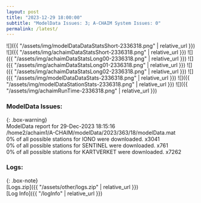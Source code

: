 ```yaml
---
layout: post
title: "2023-12-29 18:00:00"
subtitle: "ModelData Issues: 3; A-CHAIM System Issues: 0"
permalink: /latest/
---
```


![]({{ "/assets/img/modelDataDataStatsShort-2336318.png" | relative_url }})
![]({{ "/assets/img/achaimDataStatsShort-2336318.png" | relative_url }})
![]({{ "/assets/img/achaimDataStatsLong00-2336318.png" | relative_url }})
![]({{ "/assets/img/achaimDataStatsLong01-2336318.png" | relative_url }})
![]({{ "/assets/img/achaimDataStatsLong02-2336318.png" | relative_url }})
![]({{ "/assets/img/modelDataDataStats-2336318.png" | relative_url }})
![]({{ "/assets/img/modelDataStationStats-2336318.png" | relative_url }})
![]({{ "/assets/img/achaimRunTime-2336318.png" | relative_url }})


### ModelData Issues:  
  
{: .box-warning}  
 ModelData report for 29-Dec-2023 18:15:16   
 /home2/achaim1/A-CHAIM/modelData/2023/363/18/modelData.mat   
 0% of all possible stations for IONO were downloaded. x3041   
 0% of all possible stations for SENTINEL were downloaded. x761   
 0% of all possible stations for KARTVERKET were downloaded. x7262   
  


### Logs:  
  
{: .box-note}  
[Logs.zip]({{ "/assets/other/logs.zip" | relative_url }})  
[Log Info]({{ "/logInfo" | relative_url }})  
